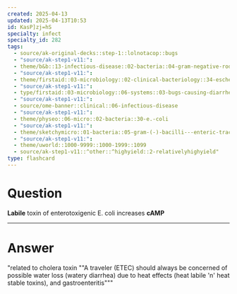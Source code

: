 ```yaml
---
created: 2025-04-13
updated: 2025-04-13T10:53
id: KasP]zj=hS
specialty: infect
specialty_id: 282
tags:
  - source/ak-original-decks::step-1::lolnotacop::bugs
  - "source/ak-step1-v11:": 
  - theme/b&b::13-infectious-disease::02-bacteria::04-gram-negative-rods
  - "source/ak-step1-v11:": 
  - theme/firstaid::03-microbiology::02-clinical-bacteriology::34-escherichia-coli
  - "source/ak-step1-v11:": 
  - type/firstaid::03-microbiology::06-systems::03-bugs-causing-diarrhea
  - "source/ak-step1-v11:": 
  - source/ome-banner::clinical::06-infectious-disease
  - "source/ak-step1-v11:": 
  - theme/physeo::06-micro::02-bacteria::30-e.-coli
  - "source/ak-step1-v11:": 
  - theme/sketchymicro::01-bacteria::05-gram-(-)-bacilli---enteric-tract::05-escherichia-coli-(etec,-ehec)
  - "source/ak-step1-v11:": 
  - theme/uworld::1000-9999::1000-1999::1099
  - source/ak-step1-v11::^other::^highyield::2-relativelyhighyield"
type: flashcard
---
```


# Question
**Labile** toxin of enterotoxigenic E. coli increases **cAMP**

---

# Answer
"related to cholera toxin  ""A traveler (ETEC) should always be concerned of possible water loss (watery diarrhea) due to heat effects (heat labile 'n' heat stable toxins), and gastroenteritis"""